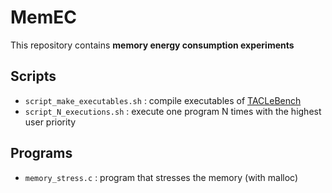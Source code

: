 # MemEC
This repository contains **memory energy consumption experiments**

## Scripts

- ```script_make_executables.sh``` : compile executables of [TACLeBench](http://dx.doi.org/10.4230/OASIcs.WCET.2016.2) 
- ```script_N_executions.sh``` : execute one program N times with the highest user priority

## Programs 

- ```memory_stress.c``` : program that stresses the memory (with malloc)
